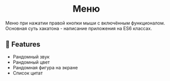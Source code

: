 <h1 align="center" id="title">Меню</h1>

<p id="description">Меню при нажатии правой кнопки мыши с включённым функционалом. Основная суть хакатона - написание приложения на ES6 классах.</p>

  
  
<h2>🧐 Features</h2>


*   Рандомный звук
*   Рандомный цвет
*   Рандомная фигура на экране
*   Список цитат
